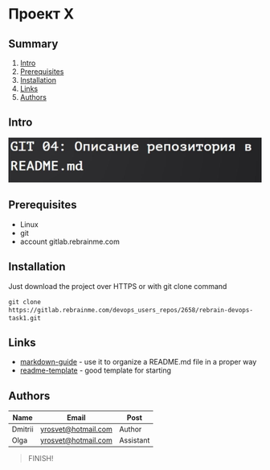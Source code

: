 # Проект Х

## Summary

1. [Intro](#Intro)
2. [Prerequisites](#Prerequisites) 
3. [Installation](#Installation)
4. [Links](#Links)
5. [Authors](#authors)


## Intro

![](git.jpg)

## Prerequisites

* Linux
* git
* account gitlab.rebrainme.com


## Installation

Just download the project over HTTPS or with git clone command

```shell
git clone https://gitlab.rebrainme.com/devops_users_repos/2658/rebrain-devops-task1.git
```

## Links

  * [markdown-guide](https://guides.github.com/features/mastering-markdown/) - use it
  to organize a README.md file in a proper way
  * [readme-template](https://raw.githubusercontent.com/PurpleBooth/a-good-readme-template/main/README.md) - good template 
  for starting

## Authors

| Name | Email | Post |
| -------- | -------- | -------- |
| Dmitrii    | yrosvet@hotmail.com    | Author  |
| Olga    |yrosvet@hotmail.com  |   Assistant |


> FINISH!






